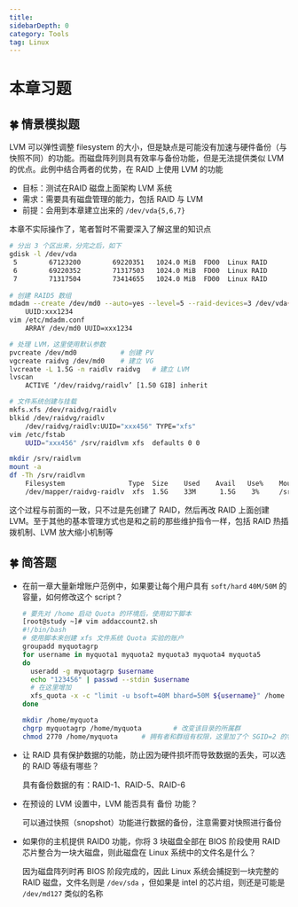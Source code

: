 ```yaml
---
title: 
sidebarDepth: 0 
category: Tools 
tag: Linux
---
```

# 本章习题

## 🍀 情景模拟题

LVM 可以弹性调整 filesystem 的大小，但是缺点是可能没有加速与硬件备份（与快照不同）的功能。而磁盘阵列则具有效率与备份功能，但是无法提供类似 LVM 的优点。此例中结合两者的优势，在 RAID 上使用 LVM 的功能

- 目标：测试在RAID 磁盘上面架构 LVM 系统
- 需求：需要具有磁盘管理的能力，包括 RAID 与 LVM
- 前提：会用到本章建立出来的 `/dev/vda{5,6,7}`

本章不实际操作了，笔者暂时不需要深入了解这里的知识点

```bash
# 分出 3 个区出来，分完之后，如下
gdisk -l /dev/vda
 5        67123200        69220351   1024.0 MiB  FD00  Linux RAID
 6        69220352        71317503   1024.0 MiB  FD00  Linux RAID
 7        71317504        73414655   1024.0 MiB  FD00  Linux RAID
 
# 创建 RAID5 数组
mdadm --create /dev/md0 --auto=yes --level=5 --raid-devices=3 /dev/vda{5,6,7}
	UUID:xxx1234
vim /etc/mdadm.conf
	ARRAY /dev/md0 UUID=xxx1234

# 处理 LVM，这里使用默认参数
pvcreate /dev/md0			# 创建 PV
vgcreate raidvg /dev/md0	# 建立 VG
lvcreate -L 1.5G -n raidlv raidvg	# 建立 LVM
lvscan
	ACTIVE ‘/dev/raidvg/raidlv’ [1.50 GIB] inherit

# 文件系统创建与挂载
mkfs.xfs /dev/raidvg/raidlv
blkid /dev/raidvg/raidlv
	/dev/raidvg/raidlv:UUID="xxx456" TYPE="xfs"
vim /etc/fstab
	UUID="xxx456" /srv/raidlvm xfs	defaults 0 0

mkdir /srv/raidlvm
mount -a
df -Th /srv/raidlvm
	Filesystem				  Type  Size	Used	Avail	Use%	Mounted on	
	/dev/mapper/raidvg-raidlv  xfs  1.5G    33M      1.5G    3%	    /srv/raidlvm
```

这个过程与前面的一致，只不过是先创建了 RAID，然后再改 RAID 上面创建 LVM。至于其他的基本管理方式也是和之前的那些维护指令一样，包括 RAID 热插拨机制、LVM 放大缩小机制等

## 🍀 简答题

- 在前一章大量新增账户范例中，如果要让每个用户具有 `soft/hard` `40M/50M` 的容量，如何修改这个 script？

  ```bash
  # 要先对 /home 启动 Quota 的环境后，使用如下脚本
  [root@study ~]# vim addaccount2.sh
  #!/bin/bash
  # 使用脚本来创建 xfs 文件系统 Quota 实验的账户
  groupadd myquotagrp
  for username in myquota1 myquota2 myquota3 myquota4 myquota5 
  do
  	useradd -g myquotagrp $username
  	echo "123456" | passwd --stdin $username
  	# 在这里增加
  	xfs_quota -x -c "limit -u bsoft=40M bhard=50M ${username}" /home
  done
  
  mkdir /home/myquota
  chgrp myquotagrp /home/myquota		# 改变该目录的所属群
  chmod 2770 /home/myquota		# 拥有者和群组有权限，这里加了个 SGID=2 的特殊权限，笔者暂时不理解是为什么
  
  ```

- 让 RAID 具有保护数据的功能，防止因为硬件损坏而导致数据的丢失，可以选的 RAID 等级有哪些？

  具有备份数据的有：RAID-1、RAID-5、RAID-6

- 在预设的 LVM 设置中，LVM 能否具有 备份 功能？

  可以通过快照（snopshot）功能进行数据的备份，注意需要对快照进行备份

- 如果你的主机提供 RAID0 功能，你将 3 块磁盘全部在 BIOS 阶段使用 RAID 芯片整合为一块大磁盘，则此磁盘在 Linux 系统中的文件名是什么？

  因为磁盘阵列时再 BIOS 阶段完成的，因此 Linux 系统会捕捉到一块完整的 RAID 磁盘，文件名则是 `/dev/sda` ，但如果是 intel 的芯片组，则还是可能是 `/dev/md127` 类似的名称
